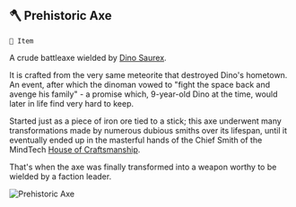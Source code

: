 ## 🪓 Prehistoric Axe

`📜 Item`

A crude battleaxe wielded by [Dino Saurex](<https://zeithalt.github.io/r/curious_dino.html>).

It is crafted from the very same meteorite that destroyed Dino's hometown. An event, after which the dinoman vowed to "fight the space back and avenge his family" - a promise which, 9-year-old Dino at the time, would later in life find very hard to keep.

Started just as a piece of iron ore tied to a stick; this axe underwent many transformations made by numerous dubious smiths over its lifespan, until it eventually ended up in the masterful hands of the Chief Smith of the MindTech [House of Craftsmanship](<https://zeithalt.github.io/r/house_of_craftsmanship.html>).

That's when the axe was finally transformed into a weapon worthy to be wielded by a faction leader.

![Prehistoric Axe](https://zeithalt.github.io/r/i/prehistoric_axe.png)

